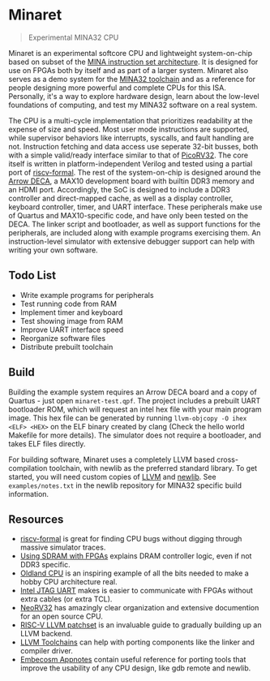# Minaret
> Experimental MINA32 CPU

Minaret is an experimental softcore CPU and lightweight system-on-chip based on subset of the [MINA instruction set architecture](https://github.com/ladystarbreeze/mina-isa/blob/main/MINA_Instruction_Set_Architecture.md). It is designed for use on FPGAs both by itself and as part of a larger system. Minaret also serves as a demo system for the [MINA32 toolchain](https://github.com/CQCumbers/mina32-llvm) and as a reference for people designing more powerful and complete CPUs for this ISA. Personally, it's a way to explore hardware design, learn about the low-level foundations of computing, and test my MINA32 software on a real system.

The CPU is a multi-cycle implementation that prioritizes readability at the expense of size and speed. Most user mode instructions are supported, while supervisor behaviors like interrupts, syscalls, and fault handling are not. Instruction fetching and data access use seperate 32-bit busses, both with a simple valid/ready interface similar to that of [PicoRV32](https://github.com/cliffordwolf/picorv32#picorv32-native-memory-interface). The core itself is written in platform-independent Verilog and tested using a partial port of [riscv-formal](https://github.com/SymbioticEDA/riscv-formal). The rest of the system-on-chip is designed around the [Arrow DECA](https://tomverbeure.github.io/2021/04/23/Arrow-DECA-FPGA-board.html), a MAX10 development board with builtin DDR3 memory and an HDMI port. Accordingly, the SoC is designed to include a DDR3 controller and direct-mapped cache, as well as a display controller, keyboard controller, timer, and UART interface. These peripherals make use of Quartus and MAX10-specific code, and have only been tested on the DECA. The linker script and bootloader, as well as support functions for the peripherals, are included along with example programs exercising them. An instruction-level simulator with extensive debugger support can help with writing your own software.

## Todo List
- Write example programs for peripherals
- Test running code from RAM
- Implement timer and keyboard
- Test showing image from RAM
- Improve UART interface speed
- Reorganize software files
- Distribute prebuilt toolchain

## Build
Building the example system requires an Arrow DECA board and a copy of Quartus - just open `minaret-test.qpf`. The project includes a prebuilt UART bootloader ROM, which will request an intel hex file with your main program image. This hex file can be generated by running `llvm-objcopy -O ihex <ELF> <HEX>` on the ELF binary created by clang (Check the hello world Makefile for more details). The simulator does not require a bootloader, and takes ELF files directly.

For building software, Minaret uses a completely LLVM based cross-compilation toolchain, with newlib as the preferred standard library. To get started, you will need custom copies of [LLVM](https://github.com/CQCumbers/mina32-llvm) and [newlib](https://github.com/CQCumbers/mina32-newlib). See `examples/notes.txt` in the newlib repository for MINA32 specific build information.

## Resources
- [riscv-formal](https://github.com/SymbioticEDA/riscv-formal) is great for finding CPU bugs without digging through massive simulator traces.
- [Using SDRAM with FPGAs](https://www.joshbassett.info/sdram-controller/) explains DRAM controller logic, even if not DDR3 specific.
- [Oldland CPU](https://jamieiles.github.io/oldland-cpu/) is an inspiring example of all the bits needed to make a hobby CPU architecture real.
- [Intel JTAG UART](https://github.com/tomverbeure/intel_jtag_uart) makes is easier to communicate with FPGAs without extra cables (or extra TCL).
- [NeoRV32](https://github.com/stnolting/neorv32) has amazingly clear organization and extensive documention for an open source CPU.
- [RISC-V LLVM patchset](https://github.com/lowRISC/riscv-llvm) is an invaluable guide to gradually building up an LLVM backend.
- [LLVM Toolchains](https://wiki.osdev.org/User:MessiahAndrw/LLVM_OS_Specific_Toolchain) can help with porting components like the linker and compiler driver.
- [Embecosm Appnotes](https://www.embecosm.com/resources/appnotes/) contain useful reference for porting tools that improve the usability of any CPU design, like gdb remote and newlib.
